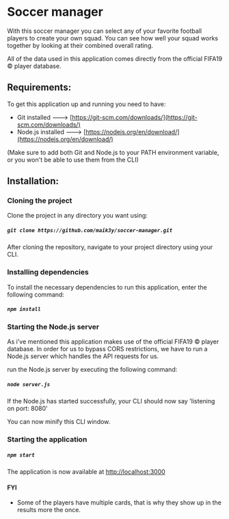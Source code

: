 # Soccer manager

With this soccer manager you can select any of your favorite football players to create your own squad. 
You can see how well your squad works together by looking at their combined overall rating.

All of the data used in this application comes directly from the official FIFA19 &copy; player database.

## Requirements:

To get this application up and running you need to have:

- Git installed ---> [https://git-scm.com/downloads/](https://git-scm.com/downloads/)
- Node.js installed ---> [https://nodejs.org/en/download/](https://nodejs.org/en/download/)

(Make sure to add both Git and Node.js to your PATH environment variable, or you won't be able to use them from the CLI)

## Installation:

### Cloning the project
Clone the project in any directory you want using:

##### `git clone https://github.com/maik3y/soccer-manager.git`

After cloning the repository, navigate to your project directory using your CLI.

### Installing dependencies

To install the necessary dependencies to run this application, enter the following command:

##### `npm install`

### Starting the Node.js server

As i've mentioned this application makes use of the official FIFA19 &copy; player database.
In order for us to bypass CORS restrictions, we have to run a Node.js server which handles the API requests for us.

run the Node.js server by executing the following command:

##### `node server.js`

If the Node.js has started successfully, your CLI should now say 'listening on port: 8080'

You can now minify this CLI window.

### Starting the application

##### `npm start`

The application is now available at [http://localhost:3000](http://localhost:3000)

#### FYI

- Some of the players have multiple cards, that is why they show up in the results more the once.
